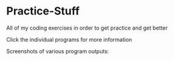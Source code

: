 # Practice-Stuff
All of my coding exercises in order to get practice and get better

Click the individual programs for more information


Screenshots of various program outputs:
